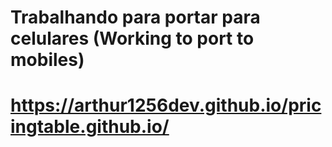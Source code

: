 # Trabalhando para portar para celulares (Working to port to mobiles)
# https://arthur1256dev.github.io/pricingtable.github.io/

